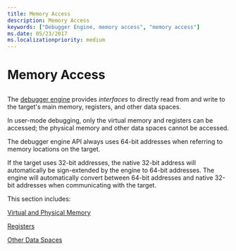 ```yaml
---
title: Memory Access
description: Memory Access
keywords: ["Debugger Engine, memory access", "memory access"]
ms.date: 05/23/2017
ms.localizationpriority: medium
---
```


# Memory Access


## <span id="ddk_memory_access_dbx"></span><span id="DDK_MEMORY_ACCESS_DBX"></span>


The [debugger engine](introduction.md#debugger-engine) provides *interfaces* to directly read from and write to the target's main memory, registers, and other data spaces.

In user-mode debugging, only the virtual memory and registers can be accessed; the physical memory and other data spaces cannot be accessed.

The debugger engine API always uses 64-bit addresses when referring to memory locations on the target.

If the target uses 32-bit addresses, the native 32-bit address will automatically be sign-extended by the engine to 64-bit addresses. The engine will automatically convert between 64-bit addresses and native 32-bit addresses when communicating with the target.

This section includes:

[Virtual and Physical Memory](virtual-and-physical-memory.md)

[Registers](registers.md)

[Other Data Spaces](other-data-spaces.md)

 

 





